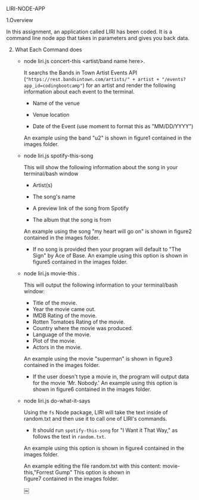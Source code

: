 LIRI-NODE-APP

1.Overview

In this assignment, an application called  LIRI has been coded. It is a command line node app that takes in parameters 
and gives you back data.

2. What Each Command does

   - node liri.js concert-this <artist/band name here>.
   
      It searchs the Bands in Town Artist Events API (`"https://rest.bandsintown.com/artists/" + artist + "/events? 
      app_id=codingbootcamp"`) for an artist and render the following information about each event to the terminal. 
      
     * Name of the venue

     * Venue location

     * Date of the Event (use moment to format this as "MM/DD/YYYY")
      
      
      An example using the band "u2" is shown in figure1 contained in the images folder.
      
   - node liri.js spotify-this-song <song name here>
   
       This will show the following information about the song in your terminal/bash window

        * Artist(s)

        * The song's name

        * A preview link of the song from Spotify

        * The album that the song is from
        
        An example using the song "my heart will go on" is shown in  figure2 contained in the images folder.

        * If no song is provided then your program will default to "The Sign" by Ace of Base. An example
          using this option is shown in  figure5 contained in the images folder.
        
        
    - node liri.js movie-this <movie name here>.
   
      This will output the following information to your terminal/bash window:

       * Title of the movie.
       * Year the movie came out.
       * IMDB Rating of the movie.
       * Rotten Tomatoes Rating of the movie.
       * Country where the movie was produced.
       * Language of the movie.
       * Plot of the movie.
       * Actors in the movie.

       An example using the movie "superman" is shown in  figure3 contained in the images folder.
       
       * If the user doesn't type a movie in, the program will output data for the movie 'Mr. Nobody.' An example
       using this option is shown in  figure6 contained in the images folder.
      
    - node liri.js do-what-it-says
     
       Using the `fs` Node package, LIRI will take the text inside of random.txt and then use it to call one of 
       LIRI's commands.

       * It should run `spotify-this-song` for "I Want it That Way," as follows the text in `random.txt`.
        
       An example using this option is shown in  figure4 contained in the images folder.
        
       An example editing the file random.txt with this content: movie-this,"Forrest Gump" This option is shown in  
       figure7 contained in the images folder.
     
      
       
       

      
      
      ￼
      
      
      
      

